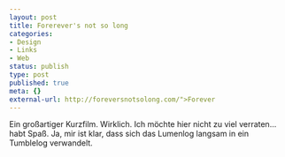 ```yaml
---
layout: post
title: Forerever's not so long
categories:
- Design
- Links
- Web
status: publish
type: post
published: true
meta: {}
external-url: http://foreversnotsolong.com/">Forever
---
```

Ein großartiger Kurzfilm. Wirklich. Ich möchte hier nicht zu viel verraten... habt Spaß. Ja, mir ist klar, dass sich das Lumenlog langsam in ein Tumblelog verwandelt. 
